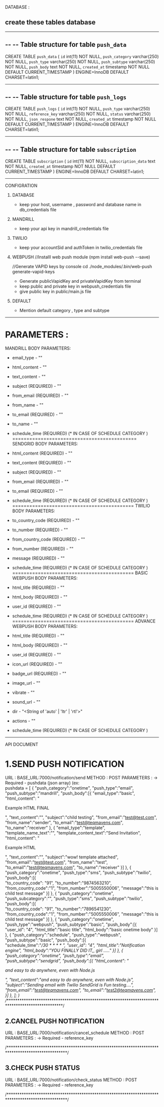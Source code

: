 DATABASE :

## create these tables database
-- --------------------------------------------------------

--
-- Table structure for table `push_data`
--

CREATE TABLE `push_data` (
  `id` int(11) NOT NULL,
  `push_category` varchar(250) NOT NULL,
  `push_type` varchar(250) NOT NULL,
  `push_subtype` varchar(250) NOT NULL,
  `push_body` text NOT NULL,
  `created_at` timestamp NOT NULL DEFAULT CURRENT_TIMESTAMP
) ENGINE=InnoDB DEFAULT CHARSET=latin1;

-- --------------------------------------------------------

--
-- Table structure for table `push_logs`
--

CREATE TABLE `push_logs` (
  `id` int(11) NOT NULL,
  `push_type` varchar(250) NOT NULL,
  `reference_key` varchar(250) NOT NULL,
  `status` varchar(250) NOT NULL,
  `json_respone` text NOT NULL,
  `created_at` timestamp NOT NULL DEFAULT CURRENT_TIMESTAMP
) ENGINE=InnoDB DEFAULT CHARSET=latin1;

-- --------------------------------------------------------

--
-- Table structure for table `subscription`
--

CREATE TABLE `subscription` (
  `id` int(11) NOT NULL,
  `subscription_data` text NOT NULL,
  `created_at` timestamp NOT NULL DEFAULT CURRENT_TIMESTAMP
) ENGINE=InnoDB DEFAULT CHARSET=latin1;

-- ------------------------------------------------------------------------------------------------------


CONFIGRATION 

1. DATABASE
	- keep your host, username , password and database name in db_credentials file
2. MANDRILL
	- keep your api key in mandrill_credentials file
3. TWILIO
	- keep your accountSid and authToken in twilio_credentials file
4. WEBPUSH
	//Installl web push module
	(npm install web-push --save)

	//Generate VAPID keys by console
	cd ./node_modules/.bin/web-push generate-vapid-keys

	- Generate publicVapidKey and privateVapidKey from terminal 
	- keep public and private key in webpush_credentials file
	- give public key in public/main.js file
5. DEFAULT
	- Mention default category , type and subtype

-- ------------------------------------------------------------------------------------------------------
PARAMETERS :
=============================================
MANDRILL BODY PARAMETERS:
- email_type				-	"<String>"
- html_content				-	"<String>"
- text_content				-	"<String>"
- subject		(REQUIRED)	-	"<String>"
- from_email		(REQUIRED)	-	"<email>"
- from_name				-	"<String>"
- to_email		(REQUIRED)	-	"<Email>"
- to_name				-	"<String>"

- schedule_time (REQUIRED) (* IN CASE OF SCHEDULE CATEGORY )
============================================
SENDGRID BODY PARAMETERS:
- html_content		(REQUIRED)	-	"<String>"
- text_content		(REQUIRED)	-	"<String>"
- subject		(REQUIRED)	-	"<String>"
- from_email		(REQUIRED)	-	"<email>"
- to_email		(REQUIRED)	-	"<email>"

- schedule_time (REQUIRED) (* IN CASE OF SCHEDULE CATEGORY )
===========================================
TWILIO BODY PARAMETERS:
- to_country_code	(REQUIRED)	-	"<integer>"
- to_number		(REQUIRED)	-	"<integer>"
- from_country_code 	(REQUIRED)	-	"<integer>"
- from_number		(REQUIRED)	-	"<integer>"
- message		(REQUIRED)	-	"<String>"

- schedule_time (REQUIRED) (* IN CASE OF SCHEDULE CATEGORY )
===========================================
BASIC WEBPUSH BODY PARAMETERS:
- html_title		(REQUIRED)	-	"<String>"
- html_body		(REQUIRED)	-	"<String>"
- user_id		(REQUIRED)	-	"<integer>"

- schedule_time (REQUIRED) (* IN CASE OF SCHEDULE CATEGORY )
===========================================
ADVANCE WEBPUSH BODY PARAMETERS:
- html_title		(REQUIRED)	-	"<String>"
- html_body		(REQUIRED)	-	"<String>"
- user_id		(REQUIRED)	- 	"<integer>"
- icon_url 		(REQUIRED)	- 	"<URL String>"
- badge_url 		(REQUIRED)	-	"<URL String>"
- image_url 				- 	"<URL String>"
- vibrate				- 	"<Array of Integers>"
- sound_url				- 	"<URL String>"
- dir					- 	"<String of 'auto' | 'ltr' | 'rtl'>"	
- actions				- 	"<Array of Strings>"

- schedule_time (REQUIRED) (* IN CASE OF SCHEDULE CATEGORY )
-- --------------------------------------------------------------------------------------------------------

API DOCUMENT 

1.SEND PUSH NOTIFICATION 
===========================================

URL : BASE_URL:7000/notification/send
METHOD : POST
PARAMETERS : 
	-> Required
		- pushdata 	(json array)
(ex:	   
	pushdata 	= [
		{
	        "push_category":"onetime",
	        "push_type":"email",
	        "push_subtype":"mandrill",
	        "push_body":[{
	        	  "email_type":"basic",	
	              "html_content": "<p>Example HTML FINAL</p>",
	              "text_content":"",
	              "subject":"child  testing",
	              "from_email":"test@test.com",
	              "from_name":"sender",
	              "to_email":"test@teqmavens.com",
	              "to_name":"receiver"
	        },
	        {
	        	  "email_type":"template",	
	        	  "template_name_text":"",
	        	  "template_content_text":"Send Invitation",
	              "html_content": "<p>Example HTML</p>",
	              "text_content":"",
	              "subject":"wow! template attached",
	              "from_email":"test@test.com",
	              "from_name":"test",
	              "to_email":"test@teqmavens.com",
	              "to_name":"receiver"
	        }]
	    },
	    {
	    	"push_category":"onetime",
	        "push_type":"sms",
	        "push_subtype":"twilio",
	        "push_body":[{		        	  
	              "to_country_code": "91",
	              "to_number":"9874563210",
	              "from_country_code":"1",
	              "from_number":"5005550006",
	              "message":"this is child test message"
	        }]
	    },
	    {
	    	"push_category":"onetime",
	        "push_subcategory":"",
	        "push_type":"sms",
	        "push_subtype":"twilio",
	        "push_body":[{		        	  
	              "to_country_code": "91",
	              "to_number":"7896541230",
	              "from_country_code":"1",
	              "from_number":"5005550006",
	              "message":"this is child test message"
	        }]
	    },
		{
	    	"push_category":"onetime",
	        "push_type":"webpush",
	        "push_subtype":"basic",
	        "push_body":[{		  
	              "user_id": "4",
	              "html_title":"basic title",
	              "html_body":"basic onetime body"
	        }]
	    },
	    {
	    	"push_category":"schedule",
	        "push_type":"webpush",
	        "push_subtype":"basic",
	        "push_body":[{		  
	              "schedule_time":"*/30 * * * * *",
	              "user_id": "4",
	              "html_title":"Notification engine",
	              "html_body":"YOU FINALLY DID IT,, girl ....."
	        }]
	    },
		{
	        "push_category":"onetime",
	        "push_type":"email",
	        "push_subtype":"sendgrid",
	        "push_body":[{
	              "html_content": "<p>and easy to do anywhere, even with Node.js</p>",
	              "text_content":"and easy to do anywhere, even with Node.js",
	              "subject":"Sending email with Twilio SendGrid is Fun testing....",
	              "from_email":"test@teqmavens.com",
	              "to_email":"test2@teqmavens.com",
	        }]
	    },
	];
)
/****************************************************************************************************/

2.CANCEL PUSH NOTIFICATION 
------------------------------------------
URL : BASE_URL:7000/notification/cancel_schedule
METHOD : POST
PARAMETERS : 
	-> Required
		- reference_key 	

/****************************************************************************************************/

3.CHECK PUSH STATUS 
------------------------------------------
URL : BASE_URL:7000/notification/check_status
METHOD : POST
PARAMETERS : 
	-> Required
		- reference_key 

/****************************************************************************************************/
